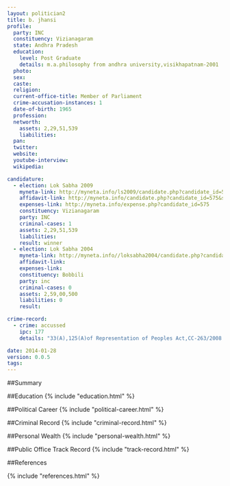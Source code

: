 ```yaml
---
layout: politician2
title: b. jhansi
profile: 
  party: INC
  constituency: Vizianagaram
  state: Andhra Pradesh
  education: 
    level: Post Graduate
    details: m.a.philosophy from andhra university,visikhapatnam-2001
  photo: 
  sex: 
  caste: 
  religion: 
  current-office-title: Member of Parliament
  crime-accusation-instances: 1
  date-of-birth: 1965
  profession: 
  networth: 
    assets: 2,29,51,539
    liabilities: 
  pan: 
  twitter: 
  website: 
  youtube-interview: 
  wikipedia: 

candidature: 
  - election: Lok Sabha 2009
    myneta-link: http://myneta.info/ls2009/candidate.php?candidate_id=575
    affidavit-link: http://myneta.info/candidate.php?candidate_id=575&scan=original
    expenses-link: http://myneta.info/expense.php?candidate_id=575
    constituency: Vizianagaram 
    party: INC
    criminal-cases: 1
    assets: 2,29,51,539
    liabilities: 
    result: winner 
  - election: Lok Sabha 2004
    myneta-link: http://myneta.info//loksabha2004/candidate.php?candidate_id=43
    affidavit-link: 
    expenses-link: 
    constituency: Bobbili 
    party: inc
    criminal-cases: 0
    assets: 2,59,00,500
    liabilities: 0
    result:  

crime-record: 
  - crime: accussed
    ipc: 177
    details: "33(A),125(A)of Representation of Peoples Act,CC-263/2008 Special Judicial 1st Class Magistrate(Excise),Viziangaram,1 Town Police Station,Viziangaram,Viziangaram District,Date 20-04-2007" 

date: 2014-01-28
version: 0.0.5
tags: 
---
```

##Summary


##Education
{% include "education.html" %}


##Political Career
{% include "political-career.html" %}


##Criminal Record
{% include "criminal-record.html" %}


##Personal Wealth
{% include "personal-wealth.html" %}


##Public Office Track Record
{% include "track-record.html" %}


##References


{% include "references.html" %}